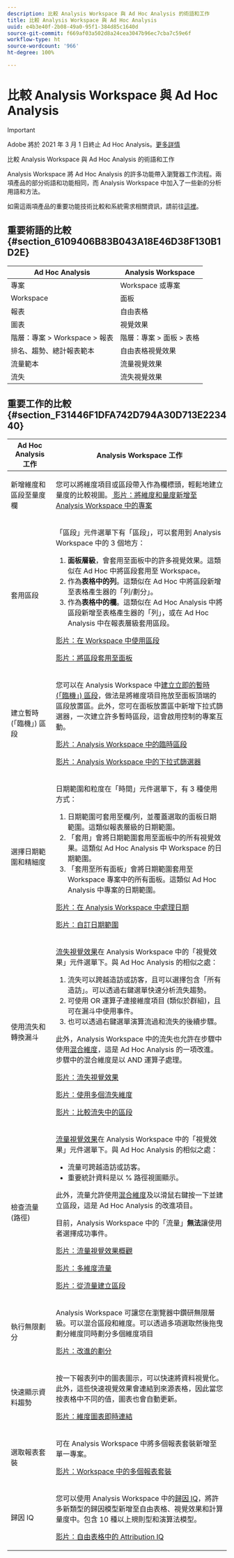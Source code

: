 ```yaml
---
description: 比較 Analysis Workspace 與 Ad Hoc Analysis 的術語和工作
title: 比較 Analysis Workspace 與 Ad Hoc Analysis
uuid: e4b3e40f-2b08-49a0-95f1-384d85c1640d
source-git-commit: f669af03a502d8a24cea3047b96ec7cba7c59e6f
workflow-type: ht
source-wordcount: '966'
ht-degree: 100%

---
```



# 比較 Analysis Workspace 與 Ad Hoc Analysis

>[!IMPORTANT]
>
>Adobe 將於 2021 年 3 月 1 日終止 Ad Hoc Analysis。[更多詳情](https://adobe.ly/discoverworkspace)

比較 Analysis Workspace 與 Ad Hoc Analysis 的術語和工作

Analysis Workspace 將 Ad Hoc Analysis 的許多功能帶入瀏覽器工作流程。兩項產品的部分術語和功能相同，而 Analysis Workspace 中加入了一些新的分析用語和方法。

如需這兩項產品的重要功能技術比較和系統需求相關資訊，請前往[這裡](https://experienceleague.adobe.com/docs/analytics/admin/admin-overview/analytics-product-comparison.html?lang=zh-Hant)。

## 重要術語的比較 {#section_6109406B83B043A18E46D38F130B1D2E}

| Ad Hoc Analysis | Analysis Workspace |
|--- |--- |
| 專案 | Workspace 或專案 |
| Workspace | 面板 |
| 報表 | 自由表格 |
| 圖表 | 視覺效果 |
| 階層：專案 > Workspace > 報表 | 階層：專案 > 面板 > 表格 |
| 排名、趨勢、總計報表範本 | 自由表格視覺效果 |
| 流量範本 | 流量視覺效果 |
| 流失 | 流失視覺效果 |

## 重要工作的比較 {#section_F31446F1DFA742D794A30D713E223440}

<table id="table_90D4461F04F34D70844C5E3FBB0BBE44"> 
 <thead> 
  <tr> 
   <th colname="col1" class="entry"> Ad Hoc Analysis 工作 </th> 
   <th colname="col2" class="entry"> Analysis Workspace 工作 </th> 
  </tr>
 </thead>
 <tbody> 
  <tr> 
   <td colname="col1"> <p>新增維度和區段至量度欄 </p> </td> 
   <td colname="col2"> <p>您可以將維度項目或區段帶入作為欄標頭，輕鬆地建立量度的比較視圖。<a href="https://experienceleague.adobe.com/docs/analytics-learn/tutorials/analysis-workspace/metrics/adding-dimensions-and-metrics-to-your-project-in-analysis-workspace.html?lang=zh-Hant"  > 影片：將維度和量度新增至 Analysis Workspace 中的專案</a> </p> </td> 
  </tr> 
  <tr> 
   <td colname="col1"> <p>套用區段 </p> </td> 
   <td colname="col2"> <p>「區段」元件選單下有「區段」，可以套用到 Analysis Workspace 中的 3 個地方： </p> 
    <ol id="ol_800D81FE2C84459B94B085C51E140330"> 
     <li id="li_F2E050902F9A4831BBA57F466E07DEAE"><b>面板層級</b>，會套用至面板中的許多視覺效果。這類似在 Ad Hoc 中將區段套用至 Workspace。 </li> 
     <li id="li_2D88E43E0161485C95B08DC3C593EFD9">作為<b>表格中的列</b>。這類似在 Ad Hoc 中將區段新增至表格產生器的「列/劃分」。 </li> 
     <li id="li_102E1A1DAA9247C08FC46C5AB3D78113">作為<b>表格中的欄</b>。這類似在 Ad Hoc Analysis 中將區段新增至表格產生器的「列」，或在 Ad Hoc Analysis 中在報表層級套用區段。 </li> 
    </ol> <p><a href="https://experienceleague.adobe.com/docs/analytics-learn/tutorials/analysis-workspace/applying-segments/applying-segments-to-your-analysis-workspace-project.html?lang=zh-Hant"  >影片：在 Workspace 中使用區段</a> </p> <p><a href="https://experienceleague.adobe.com/docs/analytics-learn/tutorials/analysis-workspace/using-panels/panel-level-segments.html?lang=zh-Hant"  > 影片：將區段套用至面板</a> </p> </td> 
  </tr> 
  <tr> 
   <td colname="col1"> <p>建立暫時 (「臨機」) 區段 </p> </td> 
   <td colname="col2"> <p>您可以在 Analysis Workspace 中<a href="/help/analyze/analysis-workspace/components/t-freeform-project-segment.md"  >建立立即的暫時 (「臨機」) 區段</a>，做法是將維度項目拖放至面板頂端的區段放置區。此外，您可在面板放置區中新增下拉式篩選器，一次建立許多暫時區段，這會啟用控制的專案互動。 </p> <p><a href="https://experienceleague.adobe.com/docs/analytics-learn/tutorials/analysis-workspace/applying-segments/ad-hoc-temporary-segments.html?lang=zh-Hant"  >影片：Analysis Workspace 中的臨時區段</a> </p> <p><a href="https://experienceleague.adobe.com/docs/analytics-learn/tutorials/analysis-workspace/applying-segments/using-drop-down-filters.html?lang=zh-Hant"  > 影片：Analysis Workspace 中的下拉式篩選器</a> </p> </td> 
  </tr> 
  <tr> 
   <td colname="col1"> <p>選擇日期範圍和精細度 </p> </td> 
   <td colname="col2"> <p>日期範圍和粒度在「時間」元件選單下，有 3 種使用方式： </p> 
    <ol id="ol_8B57C8A840694A879B22B809C58E7482"> 
     <li id="li_58FAE6A87B494A5C9007CD35BB101608">日期範圍可套用至欄/列，並覆蓋選取的面板日期範圍。這類似報表層級的日期範圍。 </li> 
     <li id="li_85BB89EFF9C8466A992815BB7804EA37">「套用」會將日期範圍套用至面板中的所有視覺效果。這類似 Ad Hoc Analysis 中 Workspace 的日期範圍。 </li> 
     <li id="li_BC18564A8FBB48F4A522BCAC60838759">「套用至所有面板」會將日期範圍套用至 Workspace 專案中的所有面板。這類似 Ad Hoc Analysis 中專案的日期範圍。 </li> 
    </ol> <p><a href="https://experienceleague.adobe.com/docs/analytics-learn/tutorials/analysis-workspace/calendar-and-date-ranges/using-dates-in-analysis-workspace.html?lang=zh-Hant"  >影片：在 Analysis Workspace 中處理日期</a> </p> <p><a href="https://experienceleague.adobe.com/docs/analytics-learn/tutorials/analysis-workspace/calendar-and-date-ranges/creating-custom-date-ranges-in-analysis-workspace.html?lang=zh-Hant"  > 影片：自訂日期範圍</a> </p> </td> 
  </tr> 
  <tr> 
   <td colname="col1"> <p>使用流失和轉換漏斗 </p> </td> 
   <td colname="col2"> <p><a href="/help/analyze/analysis-workspace/visualizations/fallout/fallout-flow.md"  >流失視覺效果</a>在 Analysis Workspace 中的「視覺效果」元件選單下。與 Ad Hoc Analysis 的相似之處： </p> 
    <ol id="ol_625FF45AED4E403DBEE1A906282E8531"> 
     <li id="li_7B6C5F2682774641B82D2021786AE5C4">流失可以跨越造訪或訪客，且可以選擇包含「所有造訪」。可以透過右鍵選單快速分析流失趨勢。 </li> 
     <li id="li_CFBDDAB8E96A445DB0624640AEB25994">可使用 OR 運算子連接維度項目 (類似於群組)，且可在漏斗中使用事件。 </li> 
     <li id="li_6638E6A62C744A27B2C066E5F9EC62C0">也可以透過右鍵選單演算流過和流失的後續步驟。 </li> 
    </ol> <p>此外，Analysis Workspace 中的流失也允許在步驟中使用<a href="/help/analyze/analysis-workspace/visualizations/fallout/configuring-interdimensional-fallout.md"  >混合維度</a>，這是 Ad Hoc Analysis 的一項改進。步驟中的混合維度是以 AND 運算子處理。 </p> <p><a href="https://experienceleague.adobe.com/docs/analytics-learn/tutorials/analysis-workspace/analyzing-customer-journeys/fallout-visualization.html?lang=zh-Hant"  >影片：流失視覺效果</a> </p> <p><a href="https://experienceleague.adobe.com/docs/analytics-learn/tutorials/analysis-workspace/analyzing-customer-journeys/multi-dimensional-fallout.html?lang=zh-Hant"  >影片：使用多個流失維度</a> </p> <p><a href="https://experienceleague.adobe.com/docs/analytics-learn/tutorials/analysis-workspace/analyzing-customer-journeys/comparing-segments-in-fallout.html?lang=zh-Hant"  > 影片：比較流失中的區段</a> </p> </td> 
  </tr> 
  <tr> 
   <td colname="col1"> <p>檢查流量 (路徑) </p> </td> 
   <td colname="col2"> <p><a href="/help/analyze/analysis-workspace/visualizations/c-flow/flow.md"  >流量視覺效果</a>在 Analysis Workspace 中的「視覺效果」元件選單下。與 Ad Hoc Analysis 的相似之處： </p> 
    <ul id="ul_42D259310823496499F7D1474E1639AF"> 
     <li id="li_5DE6980EF66A49E58B8946A0422BC02C">流量可跨越造訪或訪客。 </li> 
     <li id="li_70A692266D32416BA3D70C1F8999F837">重要統計資料是以 % 路徑視圖顯示。 </li> 
    </ul> <p>此外，流量允許使用<a href="/help/analyze/analysis-workspace/visualizations/c-flow/multi-dimensional-flow.md"  >混合維度</a>及以滑鼠右鍵按一下並建立區段，這是 Ad Hoc Analysis 的改進項目。 </p> <p>目前，Analysis Workspace 中的「流量」<b>無法</b>讓使用者選擇成功事件。 </li> 
    </ul> <p><a href="https://experienceleague.adobe.com/docs/analytics-learn/tutorials/analysis-workspace/analyzing-customer-journeys/flow-visualization.html?lang=zh-Hant"  >影片：流量視覺效果概觀</a> </p> <p><a href="https://experienceleague.adobe.com/docs/analytics-learn/tutorials/analysis-workspace/analyzing-customer-journeys/text-wrapping-and-multi-dimensional-flow.html?lang=zh-Hant"  >影片：多維度流量</a> </p> <p><a href="https://experienceleague.adobe.com/docs/analytics-learn/tutorials/analysis-workspace/analyzing-customer-journeys/expanding-on-flow-visualization.html?lang=zh-Hant"  > 影片：從流量建立區段</a> </p> </td> 
  </tr> 
  <tr> 
   <td colname="col1"> <p>執行無限劃分 </p> </td> 
   <td colname="col2"> <p>Analysis Workspace 可讓您在瀏覽器中鑽研無限層級。可以混合區段和維度。可以透過多項選取然後拖曳劃分維度同時劃分多個維度項目 </p> <p><a href="https://experienceleague.adobe.com/docs/analytics-learn/tutorials/analysis-workspace/building-freeform-tables/dimension-breakdown-by-position.html?lang=zh-Hant"  > 影片：改進的劃分</a> </p> </td> 
  </tr> 
  <tr> 
   <td colname="col1"> <p>快速顯示資料趨勢 </p> </td> 
   <td colname="col2"> <p>按一下報表列中的圖表圖示，可以快速將資料視覺化。此外，這些快速視覺效果會連結到來源表格，因此當您按表格中不同的值，圖表也會自動更新。 </p> <p><a href="https://experienceleague.adobe.com/docs/analytics-learn/tutorials/analysis-workspace/visualizations/dimension-graph-live-linking.html?lang=zh-Hant"  > 影片：維度圖表即時連結</a> </p> </td> 
  </tr> 
  <tr> 
   <td colname="col1"> <p>選取報表套裝 </p> </td> 
   <td colname="col2"> <p>可在 Analysis Workspace 中將多個報表套裝新增至單一專案。  </p> <p><a href="https://experienceleague.adobe.com/docs/analytics-learn/tutorials/analysis-workspace/using-panels/multiple-report-suites-in-analysis-workspace.html?lang=zh-Hant"  > 影片：Workspace 中的多個報表套裝</a> </p></td> 
  </tr> 
  <tr> 
   <td colname="col1"> <p>歸因 IQ </p> </td> 
   <td colname="col2"> <p>您可以使用 Analysis Workspace 中的<a href="/help/analyze/analysis-workspace/attribution/overview.md"  >歸因 IQ</a>，將許多新類型的歸因模型新增至自由表格、視覺效果和計算量度中。包含 10 種以上規則型和演算法模型。 </p>  <p><a href="https://experienceleague.adobe.com/docs/analytics-learn/tutorials/analysis-workspace/attribution-iq/using-attribution-iq-in-freeform-tables.html?lang=zh-Hant"  >影片：自由表格中的 Attribution IQ</a> </p> </td> 
  </tr>  
 </tbody> 
</table>

